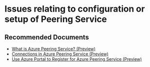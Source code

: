 <properties
	pageTitle="Issues relating to configuration or setup of Peering Service"
	description="Issues relating to configuration or setup of Peering Service"
	service="microsoft.network"
	resource="peeringservice"
	authors="brianlehr"
    ms.author="blehr"
	displayOrder=""
	selfHelpType="generic"
    articleId="peering-service-configuration"
	supportTopicIds="32689967"
	resourceTags=""
	productPesIds="16932"
	cloudEnvironments="public,fairfax,mooncake"
/>

# Issues relating to configuration or setup of Peering Service

## **Recommended Documents**

- [What is Azure Peering Service? (Preview)](https://docs.microsoft.com/azure/peering-service/about)
- [Connections in Azure Peering Service (Preview)](https://docs.microsoft.com/azure/peering-service/connection)
- [Use Azure Portal to Register for Azure Peering Service (Preview)](https://docs.microsoft.com/azure/peering-service/azure-portal)
